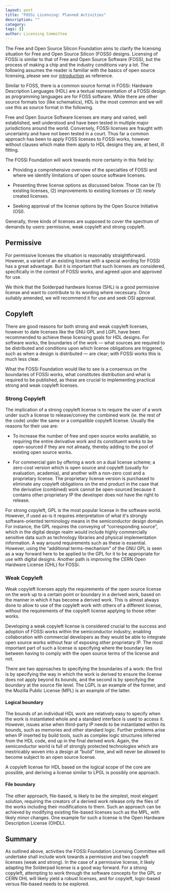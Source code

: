 ```yaml
---
layout: post
title: "FOSSi Licensing: Planned Activities"
description: ""
category:
tags: []
author: Licensing Committee
---
```


The Free and Open Source Silicon Foundation aims to clarify the
licensing situation for Free and Open Source Silicon (FOSSi)
designs. Licensing of FOSSi is similar to that of Free and Open Source
Software (FOSS), but the process of making a chip and the industry
conditions vary a lot. The following assumes the reader is familiar
with the basics of open source licensing, please see our
[introduction](http://fossi-foundation.org/licenses.html) as
reference.

Similar to FOSS, there is a common source format in FOSSi: Hardware
Description Languages (HDL) are a textual representation of a FOSSi
design as programming languages are for FOSS software. While there are
other source formats too (like schematics), HDL is the most common and
we will use this as source format in the following.

Free and Open Source Software licenses are many and varied, well
established, well understood and have been tested in multiple major
jurisdictions around the world. Conversely, FOSSi licenses are fraught
with uncertainty and have not been tested in a court. Thus far a
common approach has been to apply FOSS licenses to FOSSi works,
however without clauses which make them apply to HDL designs they are,
at best, ill fitting.

The FOSSi Foundation will work towards more certainty in this field by:

 * Providing a comprehensive overview of the specialties of FOSSi and
   where we identify limitations of open source software licenses.

 * Presenting three license options as discussed below. Those can be
   (1) existing licenses, (2) improvements to existing licenses or (3)
   newly created licenses.

 * Seeking approval of the license options by the Open Source
   Initiative (OSI).

Generally, three kinds of licenses are supposed to cover the spectrum
of demands by users: permissive, weak copyleft and strong copyleft.

## Permissive

For permissive licenses the situation is reasonably
straightforward. However, a variant of an existing license with a
special wording for FOSSi has a great advantage. But it is important
that such licenses are considered, specifically in the context of
FOSSi works, and agreed upon and approved for use.

We think that the Solderpad hardware license (SHL) is a good
permissive license and want to contribute to its wording where
necessary. Once suitably amended, we will recommend it for use and
seek OSI approval.

## Copyleft

There are good reasons for both strong and weak copyleft licenses,
however to date licenses like the GNU GPL and LGPL have been
recommended to achieve these licensing goals for HDL designs. For
software works, the boundaries of the work — what sources are required
to be distributed and conditions upon which license obligations are
triggered, such as when a design is distributed — are clear; with
FOSSi works this is much less clear.

What the FOSSi Foundation would like to see is a consensus on the
boundaries of FOSSi works, what constitutes distribution and what is
required to be published, as these are crucial to implementing
practical strong and weak copyleft licenses.

### Strong Copyleft

The implication of a strong copyleft license is to require the user of
a work under such a license to release/convey the combined work
(ie. the rest of the code) under the same or a compatible copyleft
license. Usually the reasons for their use are:

 * To increase the number of free and open source works available, so
   requiring the entire derivative work and its constituent works to
   be open-sourced if they are not already, thereby adding to the pool
   of existing open source works.

 * For commercial gain by offering a work on a dual license scheme; a
   zero-cost version which is open source and copyleft (usually for
   evaluation, academia), and another with a non-zero cost and a
   proprietary license. The proprietary license version is purchased
   to eliminate any copyleft obligations on the end product in the
   case that the derivative (combined) work cannot be open-sourced
   because it contains other proprietary IP the developer does not
   have the right to release.

For strong copyleft, GPL is the most popular license in the software
world. However, if used as-is it requires interpretation of what it's
strongly software-oriented terminology means in the semiconductor
design domain. For instance, the GPL requires the conveying of
“corresponding source”, which in the digital design realm would
include highly commercially sensitive data such as technology
libraries and physical implementation information. A way around
requirements such as these is essential. However, using the
“additional terms-mechanism” of the GNU GPL is seen as a way forward
here to be applied to the GPL for it to be appropriate for use with
digital designs. Another path is improving the CERN Open Hardware
License (OHL) for FOSSi.

### Weak Copyleft

Weak copyleft licenses apply the requirements of the open source
license on the work up to a certain point or boundary in a derived
work, based on the manner in which it has become a derived work. This
is almost always done to allow to use of the copyleft work with others
of a different license, without the requirements of the copyleft
license applying to those other works.

Developing a weak copyleft license is considered crucial to the
success and adoption of FOSSi works within the semiconductor industry,
enabling collaboration with commercial developers as they would be
able to integrate open source works without fear of exposing other
proprietary IP.  The most important part of such a license is
specifying where the boundary lies between having to comply with the
open source terms of the license and not.

There are two approaches to specifying the boundaries of a work: the
first is by specifying the way in which the work is derived to ensure
the license does not apply beyond its bounds, and the second is by
specifying the boundary at the source file level. The LGPL is an
example of the former, and the Mozilla Public License (MPL) is an
example of the latter.

#### Logical boundary

The bounds of an individual HDL work are relatively easy to specify
when the work is instantiated whole and a standard interface is used
to access it. However, issues arise when third-party IP needs to be
instantiated within its bounds, such as memories and other standard
logic. Further problems arise when IP inserted by build tools, such as
complex logic structures inferred from the HDL code, end up in the
final derived work. Again, the semiconductor world is full of strongly
protected technologies which are inextricably woven into a design at
“build” time, and will never be allowed to become subject to an open
source license.

A copyleft license for HDL based on the logical scope of the core are
possible, and deriving a license similar to LPGL is possibly one
approach.

#### File boundary

The other approach, file-based, is likely to be the simplest, most
elegant solution, requiring the creators of a derived work release
only the files of the works including their modifications to
them. Such an approach can be achieved by modifying existing
file-based licenses such as the MPL, with likely minor changes. One
example for such a license is the Open Hardware Description License
(OHDL).

## Summary

As outlined above, activities the FOSSi Foundation Licensing Committee
will undertake shall include work towards a permissive and two
copyleft licenses (weak and strong). In the case of a permissive
license, it likely adapting the Solderpad license is a good way
forward. For a strong copyleft, attempting to work through the
software concepts for the GPL or CERN OHL will likely yield a robust
licenses, and for copyleft, logic-based versus file-based needs to be
explored.
